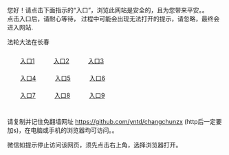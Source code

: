 您好！请点击下面指示的“入口”，浏览此网站是安全的，且为您带来平安。。 <br/>
点击入口后，请耐心等待， 过程中可能会出现无法打开的提示，请忽略，最终会进入网站. </br>

法轮大法在长春<br/>
<div style="padding:10px"><a style="margin:20px" target="_blank" href="https://dm1su83ggkfde.cloudfront.net/2Qpsp?deexht" id="ccLink1" rel="nofollow">入口1</a> <a target="_blank" style="margin:20px" href="https://d12ug2ndgwk3g7.cloudfront.net/2Qpsp?dyjtqo" id="ccLink2" rel="nofollow">入口2</a> <a style="margin:20px" target="_blank" href="https://d37jy9do9lq8ho.cloudfront.net/2Qpsp?qlhou" id="ccLink3" rel="nofollow">入口3</a></div>

<div style="padding:10px" ><a style="margin:20px" target="_blank" href="https://dm1su83ggkfde.cloudfront.net/2Qpsp?deexht" id="ccLink4" rel="nofollow">入口4</a> <a style="margin:20px" href="https://d12ug2ndgwk3g7.cloudfront.net/2Qpsp?dyjtqo" target="_blank" id="ccLink5" rel="nofollow">入口5</a> <a style="margin:20px" href="https://d37jy9do9lq8ho.cloudfront.net/2Qpsp?qlhou" target="_blank" id="ccLink6" rel="nofollow">入口6</a></div>

<div style="padding:10px"><a style="margin:20px" target="_blank" href="https://dm1su83ggkfde.cloudfront.net/2Qpsp?deexht" id="ccLink7" rel="nofollow">入口7</a> <a style="margin:20px" href="https://d12ug2ndgwk3g7.cloudfront.net/2Qpsp?dyjtqo" target="_blank" id="ccLink8" rel="nofollow">入口8</a> <a style="margin:20px" target="_blank" href="https://d37jy9do9lq8ho.cloudfront.net/2Qpsp?qlhou" id="ccLink9" rel="nofollow">入口9</a></div>

<br/>



请复制并记住免翻墙网址 https://github.com/yntd/changchunzx (http后一定要加s)，在电脑或手机的浏览器均可访问。。<br/>

微信如提示停止访问该网页，须先点击右上角，选择浏览器打开。
